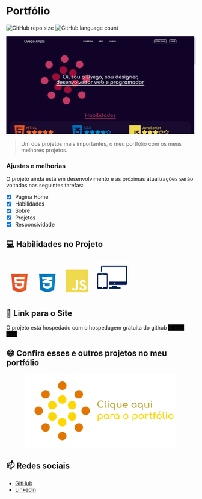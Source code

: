 # Portfólio

![GitHub repo size](https://img.shields.io/github/repo-size/DyegoAnjos/Portfolio?style=for-the-badge)
![GitHub language count](https://img.shields.io/github/languages/count/DyegoAnjos/Portfolio?style=for-the-badge)

<img src="/imgs/readme/Capa.png" alt="exemplo imagem">

> Um dos projetos mais importantes, o meu portfólio com os meus melhores projetos.

### Ajustes e melhorias

O projeto ainda está em desenvolvimento e as próximas atualizações serão voltadas nas seguintes tarefas:

- [x] Pagina Home
- [x] Habilidades
- [x] Sobre
- [X] Projetos
- [X] Responsividade

## 💻 Habilidades no Projeto

<img src="/imgs/logos/html.svg" alt="Habilidade Imagem" style="width: 50px; margin:10px;">
<img src="/imgs/logos/css.svg" alt="Habilidade Imagem" style="width: 50px; margin:10px;">
<img src="/imgs/logos/js.svg" alt="Habilidade Imagem" style="width: 60px; margin:10px;">
<img src="/imgs/logos/responsivo.svg" alt="Habilidade Imagem" style="width: 80px; margin:10px;">

## 🚀 Link para o Site

O projeto está hospedado com o hospedagem gratuita do github
<a href="https://dyegoanjos.github.io/Portfolio/" target="_blank" style="background-color: black;">Clique aqui</a>


## 😄 Confira esses e outros projetos no meu portfólio
<a href="https://dyegoanjos.github.io/Portfolio/" target="_blank">
    <img src="/imgs/readme/portfolioImg.png" alt="Habilidade Imagem" style="width: 400px; margin: 0px 50px;">
</a>

## 📫 Redes sociais
- <a href="https://github.com/DyegoAnjos" target="_blank">GitHub</a>
- <a href="https://www.linkedin.com/in/dyego-cordeiro-8491891a3/" target="_blank">Linkedin</a>
